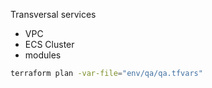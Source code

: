 Transversal services 

- VPC
- ECS Cluster
- modules


```bash
terraform plan -var-file="env/qa/qa.tfvars"
```